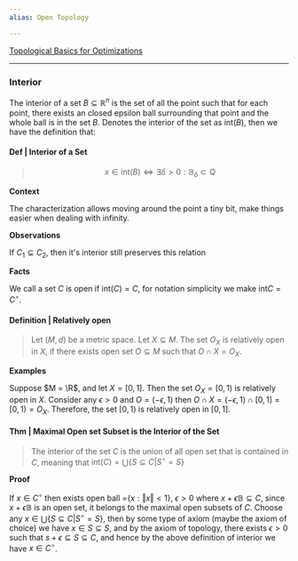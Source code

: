 ```yaml
---
alias: Open Topology

---
```

[Topological Basics for Optimizations](Topological%20Basics%20for%20Optimizations.md)


---
### **Interior**

The interior of a set $B\subseteq \mathbb R^n$ is the set of all the point such that for each point, there exists an closed epsilon ball surrounding that point and the whole ball is in the set $B$. Denotes the interior of the set as $\text{int}(B)$, then we have the definition that: 

#### **Def | Interior of a Set**
> $$
> x\in \text{int}(B)\iff 
> \exists \delta > 0: \mathbb{B}_\delta \subset Q
> $$

**Context**

The characterization allows moving around the point a tiny bit, make things easier when dealing with infinity. 

**Observations**

If $C_1 \subseteq C_2$, then it's interior still preserves this relation 

**Facts**

We call a set $C$ is open if $\text{int}(C) = C$, for notation simplicity we make $\text{int}C = C^\circ$. 

#### **Definition | Relatively open**
> Let $(M,d)$ be a metric space. 
> Let $X \subseteq M$.
> The set $O_X$ is relatively open in $X$, if there exists open set $O \subseteq M$ such that $O \cap X = O_X$. 

**Examples**

Suppose $M = \R$, and let $X = [0, 1]$. 
Then the set $O_X = [0, 1)$ is relatively open in $X$. 
Consider any $\epsilon > 0$ and $O = (-\epsilon, 1)$ then $O \cap X = (-\epsilon, 1)\cap [0, 1] = [0, 1) = O_X$. 
Therefore, the set $[0, 1)$ is relatively open in $[0, 1]$. 



#### **Thm | Maximal Open set Subset is the Interior of the Set**
> The interior of the set $C$ is the union of all open set that is contained in $C$, meaning that $\text{int}(C) = \bigcup\{S\subseteq C | S^\circ = S\}$


**Proof**

If $x \in C^\circ$ then exists open ball $\mathbb = \{x : \Vert x\Vert < 1\}$, $\epsilon > 0$ where $x + \epsilon \mathbb B \subseteq C$, since $x + \epsilon \mathbb B$ is an open set, it belongs to the maximal open subsets of $C$. Choose any $x \in \bigcup\{S\subseteq C | S^\circ = S\}$, then by some type of axiom (maybe the axiom of choice) we have $x \in S \subseteq S$, and by the axiom of topology, there exists $\epsilon > 0$ such that $s + \epsilon \subseteq S \subseteq C$, and hence by the above definition of interior we have $x \in C^\circ$. 


